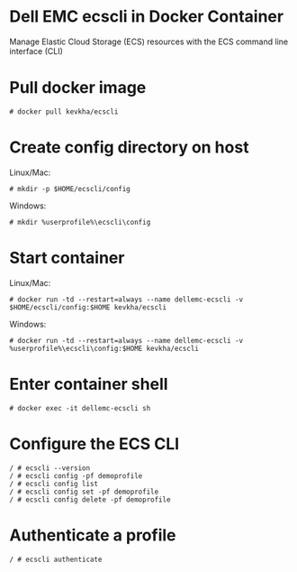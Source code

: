 # Dell EMC ecscli in Docker Container
Manage Elastic Cloud Storage (ECS) resources with the ECS command line interface (CLI)

# Pull docker image

    # docker pull kevkha/ecscli

# Create config directory on host

Linux/Mac:

    # mkdir -p $HOME/ecscli/config

Windows:

    # mkdir %userprofile%\ecscli\config
    

# Start container

Linux/Mac:

    # docker run -td --restart=always --name dellemc-ecscli -v $HOME/ecscli/config:$HOME kevkha/ecscli

Windows:

    # docker run -td --restart=always --name dellemc-ecscli -v %userprofile%\ecscli\config:$HOME kevkha/ecscli

# Enter container shell

    # docker exec -it dellemc-ecscli sh

# Configure the ECS CLI

    / # ecscli --version
    / # ecscli config -pf demoprofile
    / # ecscli config list
    / # ecscli config set -pf demoprofile
    / # ecscli config delete -pf demoprofile
    
# Authenticate a profile

    / # ecscli authenticate
